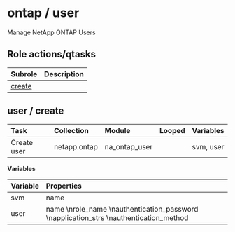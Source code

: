 # ontap / user 
Manage NetApp ONTAP Users  
  






## Role actions/qtasks

| Subrole | Description |
| :------ | :---------- |
| [create](#user--create) |  |



## user / create

| Task | Collection | Module | Looped | Variables |
| :--- | :--------- | :----- | :----- | :-------- |
| Create user  | netapp.ontap | na_ontap_user |  | svm, user |


**Variables**

| Variable | Properties |
| :------- | :--------- |
| svm | name |
| user | name \nrole_name \nauthentication_password \napplication_strs \nauthentication_method |




